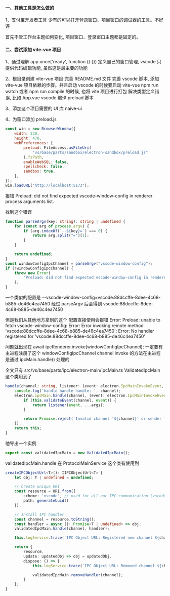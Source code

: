 #### 一、其他工具是怎么做的

1、支付宝开发者工具
少有的可以打开登录窗口、项目窗口的调试器的工具。不好评

首先不管工作台主题如何变化, 项目窗口、登录窗口主题都是固定的。

#### 二、尝试添加 vite-vue 项目

1、通过理解 app.once('ready', function () {})
定义自己的窗口管理, vscode 只提供代码编辑功能, 虽然这是最主要的功能

2、根目录创建 vite-vue 项目
完善 README.md 文件
完善 vscode 脚本, 添加 vite-vue 项目依赖的步骤。并且启动 vscode 的时候要启动 vite-vue
npm run watch 或者 npm run compile 的时候, 也将 vite 项目进行打包
解决类型定义错误, 比如 App.vue
vscode 编译 preload 脚本

3、添加这个项目需要的 UI 库
naive-ui

4、为窗口添加 preload.js

```js
const win = new BrowserWindow({
	width: 330,
	height: 470,
	webPreferences: {
		preload: FileAccess.asFileUri(
			"vs/base/parts/sandbox/electron-sandbox/preload.js"
		).fsPath,
		enableWebSQL: false,
		spellcheck: false,
		sandbox: true,
	},
});
win.loadURL("http://localhost:5173");
```

报错 Preload: did not find expected vscode-window-config in renderer process arguments list.

找到这个错误

```ts
function parseArgv(key: string): string | undefined {
	for (const arg of process.argv) {
		if (arg.indexOf(`--${key}=`) === 0) {
			return arg.split("=")[1];
		}
	}

	return undefined;
}
const windowConfigIpcChannel = parseArgv("vscode-window-config");
if (!windowConfigIpcChannel) {
	throw new Error(
		"Preload: did not find expected vscode-window-config in renderer process arguments list."
	);
}
```

一个类似的配置是 --vscode-window-config=vscode:88dccffe-8dee-4c68-b885-de46c4ea7450
经过 parseArgv 后会得到 vscode:88dccffe-8dee-4c68-b885-de46c4ea7450

但是我们从其他地方拿到的这个 配置直接使用会报错
Error: Preload: unable to fetch vscode-window-config: Error: Error invoking remote method 'vscode:88dccffe-8dee-4c68-b885-de46c4ea7450': Error: No handler registered for 'vscode:88dccffe-8dee-4c68-b885-de46c4ea7450'

问题就出现在 await ipcRenderer.invoke(windowConfigIpcChannel);
一定要有主进程注册了这个 windowConfigIpcChannel channel
invoke 的方法在主进程是通过 ipcMain.handle() 处理的

全文只有 src/vs/base/parts/ipc/electron-main/ipcMain.ts ValidatedIpcMain 这个类用到了

```ts
handle(channel: string, listener: (event: electron.IpcMainInvokeEvent, ...args: any[]) => Promise<unknown>): this {
	console.log('handle handle handle: ', channel);
	electron.ipcMain.handle(channel, (event: electron.IpcMainInvokeEvent, ...args: any[]) => {
		if (this.validateEvent(channel, event)) {
			return listener(event, ...args);
		}

		return Promise.reject(`Invalid channel '${channel}' or sender for ipcMain.handle() usage.`);
	});
	return this;
}
```

他导出一个实例

```ts
export const validatedIpcMain = new ValidatedIpcMain();
```

validatedIpcMain.handle
在 ProtocolMainService 这个类有使用到

```ts
createIPCObjectUrl<T>(): IIPCObjectUrl<T> {
	let obj: T | undefined = undefined;

	// Create unique URI
	const resource = URI.from({
		scheme: 'vscode', // used for all our IPC communication (vscode:<channel>)
		path: generateUuid()
	});

	// Install IPC handler
	const channel = resource.toString();
	const handler = async (): Promise<T | undefined> => obj;
	validatedIpcMain.handle(channel, handler);

	this.logService.trace(`IPC Object URL: Registered new channel ${channel}.`);

	return {
		resource,
		update: updatedObj => obj = updatedObj,
		dispose: () => {
			this.logService.trace(`IPC Object URL: Removed channel ${channel}.`);

			validatedIpcMain.removeHandler(channel);
		}
	};
}
```
